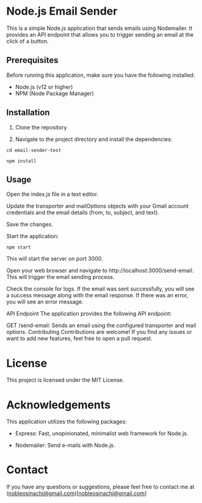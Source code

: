 
# Node.js Email Sender

This is a simple Node.js application that sends emails using Nodemailer. 
It provides an API endpoint that allows you to trigger sending an email at the click of a button.

## Prerequisites

Before running this application, make sure you have the following installed:

- Node.js (v12 or higher)
- NPM (Node Package Manager)

## Installation

1. Clone the repository

2. Navigate to the project directory and install the dependencies:

```
cd email-sender-test

npm install
```

## Usage
Open the index.js file in a text editor.

Update the transporter and mailOptions objects with your Gmail account credentials and the email details (from, to, subject, and text).

Save the changes.

Start the application:

```
npm start

```

This will start the server on port 3000.

Open your web browser and navigate to http://localhost:3000/send-email. This will trigger the email sending process.

Check the console for logs. If the email was sent successfully, you will see a success message along with the email response. If there was an error, you will see an error message.

API Endpoint
The application provides the following API endpoint:

GET /send-email: Sends an email using the configured transporter and mail options.
Contributing
Contributions are welcome! If you find any issues or want to add new features, feel free to open a pull request.

# License
This project is licensed under the MIT License.

# Acknowledgements
This application utilizes the following packages:

- Express: Fast, unopinionated, minimalist web framework for Node.js.

- Nodemailer: Send e-mails with Node.js.

# Contact
If you have any questions or suggestions, please feel free to contact me at (nobleosinachi@gmail.com)[nobleosinachi@gmail.com]
